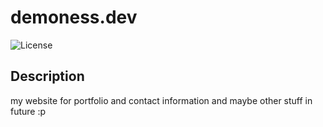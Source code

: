 # demoness.dev

![License](https://img.shields.io/github/license/DemonessFreya/personal?label=License&logo=github&color=red)

## Description

my website for portfolio and contact information and maybe other stuff in future :p
